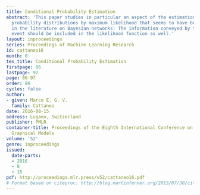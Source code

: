 ```yaml
---
title: Conditional Probability Estimation
abstract: 'This paper studies in particular an aspect of the estimation of conditional
  probability distributions by maximum likelihood that seems to have been overlooked
  in the literature on Bayesian networks: The information conveyed by the conditioning
  event should be included in the likelihood function as well.'
layout: inproceedings
series: Proceedings of Machine Learning Research
id: cattaneo16
month: 0
tex_title: Conditional Probability Estimation
firstpage: 86
lastpage: 97
page: 86-97
order: 86
cycles: false
author:
- given: Marco E. G. V.
  family: Cattaneo
date: 2016-08-15
address: Lugano, Switzerland
publisher: PMLR
container-title: Proceedings of the Eighth International Conference on Probabilistic
  Graphical Models
volume: '52'
genre: inproceedings
issued:
  date-parts:
  - 2016
  - 8
  - 15
pdf: http://proceedings.mlr.press/v52/cattaneo16.pdf
# Format based on citeproc: http://blog.martinfenner.org/2013/07/30/citeproc-yaml-for-bibliographies/
---
```

